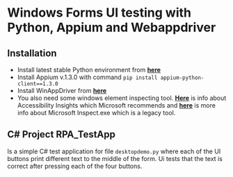 # Windows Forms UI testing with Python, Appium and Webappdriver

## Installation
- Install latest stable Python environment from **[here](https://www.python.org/downloads/)**
- Install Appium v.1.3.0 with command `pip install appium-python-client==1.3.0`
- Install WinAppDriver from **[here](https://github.com/microsoft/WinAppDriver/releases/download/v1.2.1/WindowsApplicationDriver_1.2.1.msi)**
- You also need some windows element inspecting tool. **[Here](https://learn.microsoft.com/en-us/windows/win32/winauto/inspect-objects)** is info about Accessibility Insights which Microsoft recommends and **[here](https://learn.microsoft.com/en-us/windows/win32/winauto/inspect-objects)** is more info about Microsoft Inspect.exe which is a legacy tool.

## C# Project RPA_TestApp
Is a simple C# test application for file `desktopdemo.py` where each of the UI buttons print different text to the middle of the form. Ui tests that the text is correct after pressing each of the four buttons.
